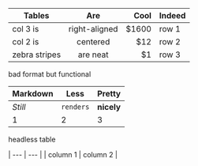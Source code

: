 | Tables        | Are           | Cool  | Indeed |
| ------------- |:-------------:| -----:|:------ |
| col 3 is      | right-aligned | $1600 | row 1  |
| col 2 is      | centered      |   $12 | row 2  |
| zebra stripes | are neat      |    $1 | row 3  |

bad format but functional

Markdown | Less | Pretty
--- | --- | ---
*Still* | `renders` | **nicely**
1 | 2 | 3

headless table

| --- | --- |
| column 1 | column 2 |